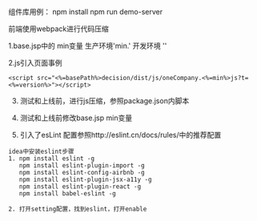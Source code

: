 组件库用例：
npm install
npm run demo-server


前端使用webpack进行代码压缩

   1.base.jsp中的 min变量  生产环境'min.' 开发环境 ''

   2.js引入页面事例

    <script src="<%=basePath%>decision/dist/js/oneCompany.<%=min%>js?t=<%=version%>"></script>

   3. 测试和上线前，进行js压缩，参照package.json内脚本

   4. 测试和上线前修改base.jsp min变量

   5. 引入了esLint 配置参照http://eslint.cn/docs/rules/中的推荐配置
   
    idea中安装eslint步骤
    1. npm install eslint -g
       npm install eslint-plugin-import -g
       npm install eslint-config-airbnb -g
       npm install eslint-plugin-jsx-a11y -g
       npm install eslint-plugin-react -g
       npm install babel-eslint -g
       
    2. 打开setting配置，找到eslint，打开enable
